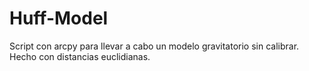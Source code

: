 # Huff-Model
Script con arcpy para llevar a cabo un modelo gravitatorio sin calibrar. Hecho con distancias euclidianas.
